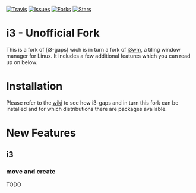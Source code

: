 [![Travis](https://img.shields.io/travis/Airblader/i3.svg)](https://travis-ci.org/Airblader/i3)
[![Issues](https://img.shields.io/github/issues/Airblader/i3.svg)](https://github.com/Airblader/i3/issues)
[![Forks](https://img.shields.io/github/forks/Airblader/i3.svg)](https://github.com/Airblader/i3/network)
[![Stars](https://img.shields.io/github/stars/Airblader/i3.svg)](https://github.com/Airblader/i3/stargazers)

# i3 - Unofficial Fork

This is a fork of [i3-gaps] wich is in turn a fork of [i3wm](http://www.i3wm.org), a tiling window manager for Linux. It includes a few additional features which you can read up on below.


# Installation

Please refer to the [wiki](https://github.com/Airblader/i3/wiki/Compiling-&-Installing) to see how i3-gaps and in turn this fork can be installed and for which distributions there are packages available.

# New Features

## i3

### move and create

TODO
